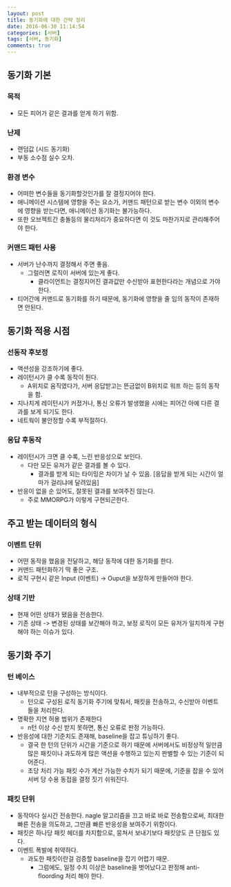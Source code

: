 ```yaml
---
layout: post
title: 동기화에 대한 간략 정리
date: 2016-06-30 11:14:54
categories: [서버]
tags: [서버, 동기화]
comments: true
---
```

## 동기화 기본
### 목적
* 모든 피어가 같은 결과를 얻게 하기 위함.

### 난제
* 랜덤값 (시드 동기화)
* 부동 소수점 실수 오차.

### 환경 변수
* 어떠한 변수들을 동기화할것인가를 잘 결정지어야 한다.
* 애니메이션 시스템에 영향을 주는 요소가, 커맨드 패턴으로 받는 변수 이외의 변수에 영향을 받는다면, 애니메이션 동기화는 불가능하다.
* 또한 오브젝트간 충돌등의 물리처리가 중요하다면 이 것도 마찬가지로 관리해주어야 한다.

### 커맨드 패턴 사용
* 서버가 난수까지 결정해서 주면 좋음.
    * 그럴러면 로직이 서버에 있는게 좋다.
        * 클라이언트는 결정지어진 결과값만 수신받아 표현한다라는 개념으로 가야 한다.
* 티어간에 커맨드로 동기화를 하기 때문에, 동기화에 영향을 줄 임의 동작이 존재하면 안된다.

## 동기화 적용 시점

### 선동작 후보정
* 액션성을 강조하기에 좋다.
* 레이턴시가 클 수록 동작이 튄다.
    * A위치로 움직였다가, 서버 응답받고는 뜬금없이 B위치로 워프 하는 등의 동작을 함.
* 지나치게 레이턴시가 커졌거나, 통신 오류가 발생했을 시에는 피어간 아예 다른 결과를 보게 되기도 한다.
* 네트웍이 불안정할 수록 부적절하다.

### 응답 후동작
* 레이턴시가 크면 클 수록, 느린 반응성으로 보인다.
    * 다만 모든 유저가 같은 결과를 볼 수 있다.
        * 결과를 받게 되는 타이밍은 차이가 날 수 있음. [응답을 받게 되는 시간이 얼마가 걸리냐에 달려있음]
* 반응이 없을 순 있어도, 잘못된 결과를 보여주진 않는다.
    * 주로 MMORPG가 이렇게 구현되곤한다.

## 주고 받는 데이터의 형식
### 이벤트 단위
* 어떤 동작을 했음을 전달하고, 해당 동작에 대한 동기화를 한다.
* 커맨드 패턴화하기 딱 좋은 구조.
* 로직 구현시 같은 Input (이벤트) -> Ouput을 보장하게 만들어야 한다.

### 상태 기반
* 현재 어떤 상태가 됐음을 전송한다.
* 기존 상태 -> 변경된 상태를 보간해야 하고, 보정 로직이 모든 유저가 일치하게 구현해야 하는 이슈가 있다.

## 동기화 주기
### 턴 베이스
* 내부적으로 턴을 구성하는 방식이다.
    * 턴으로 구성된 로직 동기화 주기에 맞춰서, 패킷을 전송하고, 수신받아 이벤트 들을 처리한다.
* 명확한 지연 허용 범위가 존재한다
    * n턴 이상 수신 받지 못하면, 통신 오류로 판정 가능하다.
* 반응성에 대한 기준치도 존재해, baseline을 잡고 튜닝하기 좋다.
    * 결국 한 턴의 단위가 시간을 기준으로 하기 때문에 서버에서도 비정상적 일만큼 많은 패킷이나 과도하게 많은 액션을 수행하고 있는지 판별할 수 있는 기준이 되어준다.
    * 초당 처리 가능 패킷 수가 계산 가능한 수치가 되기 때문에, 기준을 잡을 수 있어 서버 당 수용 동접을 결정 짓기 쉬워진다.

### 패킷 단위
* 동작마다 실시간 전송한다. nagle 알고리즘을 끄고 바로 바로 전송함으로써, 최대한 빠른 전송을 의도하고, 그만큼 빠른 반응성을 보여주기 위함이다.
* 패킷은 하나당 패킷 헤더를 차지함으로, 뭉쳐서 보내기보다 패킷양도 큰 단점도 있다.
* 이벤트 폭발에 취약하다.
    * 과도한 패킷이란걸 검증할 baseline을 잡기 어렵기 때문.
        * 그럼에도, 일정 수치 이상은 baseline을 벗어났다고 판정해 anti-floording 처리 해야 한다.